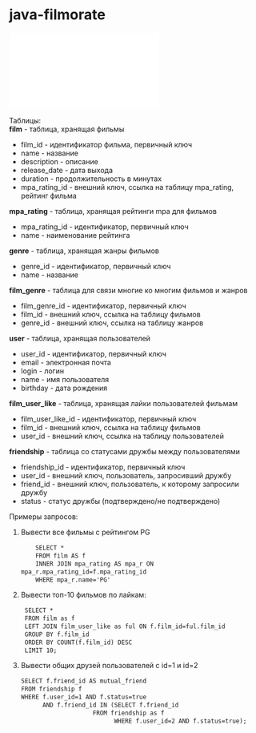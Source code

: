 # java-filmorate

![ER диаграмма для Filmorate](/ER_Filmorate.pdf) 

Таблицы:  
**film** - таблица, хранящая фильмы  

  - film_id        - идентификатор фильма, первичный ключ  
  - name           - название  
  - description    - описание  
  - release_date   - дата выхода  
  - duration       - продолжительность в минутах  
  - mpa_rating_id  - внешний ключ, ссылка на таблицу mpa_rating, рейтинг фильма  
 
 **mpa_rating** - таблица, хранящая рейтинги mpa для фильмов  
 
  - mpa_rating_id - идентификатор, первичный ключ  
  - name          - наименование рейтинга  
  
  **genre** - таблица, хранящая жанры фильмов  
  
   - genre_id - идентификатор, первичный ключ  
   - name     - название  
   
  **film_genre** - таблица для связи многие ко многим фильмов и жанров  
  
   - film_genre_id - идентификатор, первичный ключ  
   - film_id       - внешний ключ, ссылка на таблицу фильмов  
   - genre_id      - внешний ключ, ссылка на таблицу жанров  
   
   **user** - таблица, хранящая пользователей  
   
   - user_id  - идентификатор, первичный ключ  
   - email    - электронная почта  
   - login    - логин  
   - name     - имя пользователя  
   - birthday - дата рождения  
    
    
   **film_user_like** - таблица, хранящая лайки пользователей фильмам  
   
   - film_user_like_id - идентификатор, первичный ключ  
   - film_id           - внешний ключ, ссылка на таблицу фильмов  
   - user_id           - внешний ключ, ссылка на таблицу пользователей  
    
   **friendship** - таблица со статусами дружбы между пользователями  
   
   - friendship_id - идентификатор, первичный ключ  
   - user_id       - внешний ключ, пользователь, запросивший дружбу  
   - friend_id     - внешний ключ, пользователь, к которому запросили дружбу  
   - status        - статус дружбы (подтверждено/не подтверждено)  
   
   
   Примеры запросов:  
   1) Вывести все фильмы с рейтингом PG  
  
              SELECT *   
              FROM film AS f  
              INNER JOIN mpa_rating AS mpa_r ON mpa_r.mpa_rating_id=f.mpa_rating_id   
              WHERE mpa_r.name='PG'    
          
   2) Вывести топ-10 фильмов по лайкам:
   
           SELECT *
           FROM film as f
           LEFT JOIN film_user_like as ful ON f.film_id=ful.film_id
           GROUP BY f.film_id
           ORDER BY COUNT(f.film_id) DESC
           LIMIT 10;
           
   3) Вывести общих друзей пользователей с id=1 и id=2  
  
  
          SELECT f.friend_id AS mutual_friend  
          FROM friendship f  
          WHERE f.user_id=1 AND f.status=true  
	            AND f.friend_id IN (SELECT f.friend_id  
					          FROM friendship as f  
                                    WHERE f.user_id=2 AND f.status=true);
     
